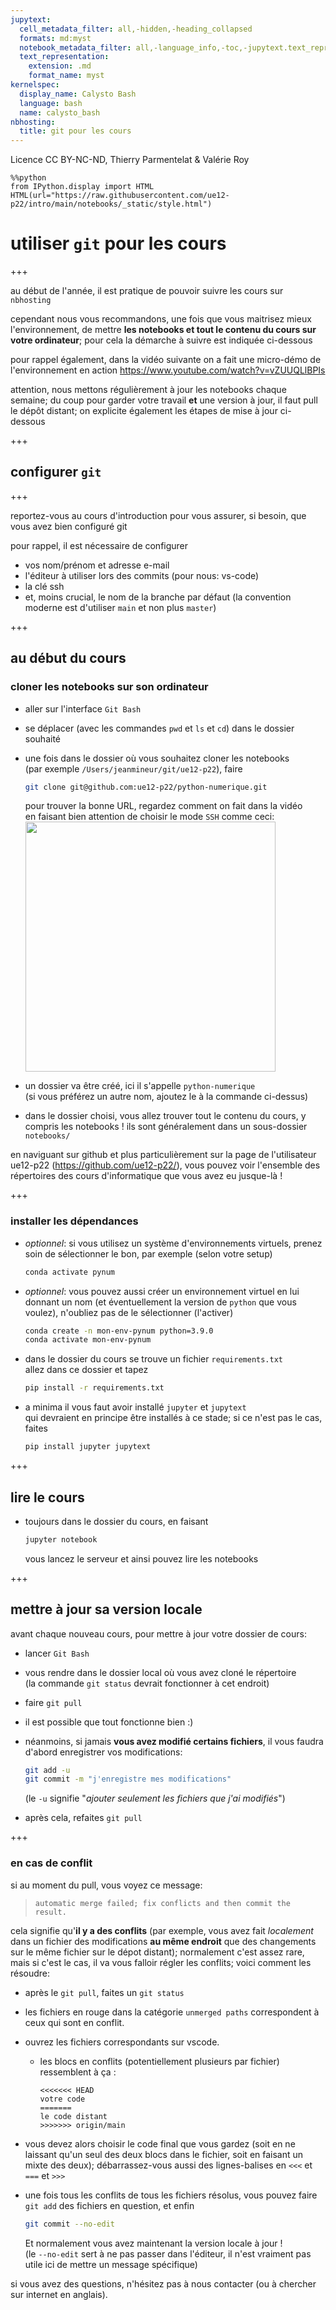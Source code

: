 ```yaml
---
jupytext:
  cell_metadata_filter: all,-hidden,-heading_collapsed
  formats: md:myst
  notebook_metadata_filter: all,-language_info,-toc,-jupytext.text_representation.jupytext_version,-jupytext.text_representation.format_version
  text_representation:
    extension: .md
    format_name: myst
kernelspec:
  display_name: Calysto Bash
  language: bash
  name: calysto_bash
nbhosting:
  title: git pour les cours
---
```


Licence CC BY-NC-ND, Thierry Parmentelat & Valérie Roy

```{code-cell}
%%python
from IPython.display import HTML
HTML(url="https://raw.githubusercontent.com/ue12-p22/intro/main/notebooks/_static/style.html")
```

# utiliser `git` pour les cours

+++

au début de l'année, il est pratique de pouvoir suivre les cours sur `nbhosting`

cependant nous vous recommandons, une fois que vous maitrisez mieux
l'environnement, de mettre **les notebooks et tout le contenu du cours sur votre
ordinateur**; pour cela la démarche à suivre est indiquée ci-dessous

pour rappel également, dans la vidéo suivante on a fait une micro-démo
de l'environnement en action
https://www.youtube.com/watch?v=vZUUQLlBPIs

attention, nous mettons régulièrement à jour les notebooks chaque semaine; du
coup pour garder votre travail **et** une version à jour, il faut pull le dépôt
distant; on explicite également les étapes de mise à jour ci-dessous

+++

## configurer `git`

+++

reportez-vous au cours d'introduction pour vous assurer, si besoin, que vous avez bien configuré git

pour rappel, il est nécessaire de configurer

* vos nom/prénom et adresse e-mail
* l'éditeur à utiliser lors des commits (pour nous: vs-code)
* la clé ssh
* et, moins crucial, le nom de la branche par défaut (la convention moderne est
  d'utiliser `main` et non plus `master`)

+++

## au début du cours

### cloner les notebooks sur son ordinateur

* aller sur l'interface `Git Bash`
* se déplacer (avec les commandes `pwd` et `ls` et `cd`) dans le dossier souhaité
* une fois dans le dossier où vous souhaitez cloner les notebooks  
  (par exemple `/Users/jeanmineur/git/ue12-p22`), faire
  ```bash
  git clone git@github.com:ue12-p22/python-numerique.git
  ```
  pour trouver la bonne URL, regardez comment on fait dans la vidéo  
  en faisant bien attention de choisir le mode `SSH` comme ceci:  
  <img src="media/github-choose-ssh.png" width="400px">

* un dossier va être créé, ici il s'appelle `python-numerique`  
  (si vous préférez un autre nom, ajoutez le à la commande ci-dessus)

* dans le dossier choisi, vous allez trouver tout le contenu du cours, y compris
  les  notebooks ! ils sont généralement dans un sous-dossier `notebooks/`

en naviguant sur github et plus particulièrement sur la page de l'utilisateur
ue12-p22 (https://github.com/ue12-p22/), vous pouvez voir l'ensemble des
répertoires des cours d'informatique que vous avez eu jusque-là !

+++

### installer les dépendances

* *optionnel*: si vous utilisez un système d'environnements virtuels, prenez
  soin de sélectionner le bon, par exemple (selon votre setup)
  ```bash
  conda activate pynum
  ```

* *optionnel*: vous pouvez aussi créer un environnement virtuel en lui donnant
  un nom (et éventuellement la version de `python` que vous voulez), n'oubliez
  pas de le sélectionner (l'activer)
  ```bash
  conda create -n mon-env-pynum python=3.9.0
  conda activate mon-env-pynum
  ```

* dans le dossier du cours se trouve un fichier `requirements.txt`  
  allez dans ce dossier et tapez  
  ```bash
  pip install -r requirements.txt
  ```

* a minima il vous faut avoir installé `jupyter` et `jupytext`  
  qui devraient en principe être installés à ce stade; si ce n'est pas le cas,
  faites
  ```bash
  pip install jupyter jupytext
  ```

+++

## lire le cours

* toujours dans le dossier du cours, en faisant
  ```bash
  jupyter notebook
  ```
  vous lancez le serveur et ainsi pouvez lire les notebooks

+++

## mettre à jour sa version locale

avant chaque nouveau cours, pour mettre à jour votre dossier de cours:

* lancer `Git Bash`
* vous rendre dans le dossier local où vous avez cloné le répertoire  
  (la commande `git status` devrait fonctionner à cet endroit)

* faire `git pull`
* il est possible que tout fonctionne bien :)
* néanmoins, si jamais **vous avez modifié certains fichiers**, il vous faudra
  d'abord enregistrer vos modifications:
  ```bash
  git add -u
  git commit -m "j'enregistre mes modifications"
  ```

  (le `-u` signifie "*ajouter seulement les fichiers que j'ai modifiés*")

* après cela, refaites `git pull`

+++

###  en cas de conflit

si au moment du pull, vous voyez ce message:  
>  `automatic merge failed; fix conflicts and then commit the result.`

cela signifie qu'**il y a des conflits** (par exemple, vous avez fait
*localement* dans un fichier des modifications **au même endroit** que des
changements sur le même fichier sur le dépot distant); normalement c'est assez
rare, mais si c'est le cas, il va vous falloir régler les conflits; voici
comment les résoudre:

* après le `git pull`, faites un `git status`  
* les fichiers en rouge dans la catégorie `unmerged paths` correspondent à ceux
  qui sont en conflit.

* ouvrez les fichiers correspondants sur vscode.
  * les blocs en conflits (potentiellement plusieurs par fichier) ressemblent à ça :
    ```text
    <<<<<<< HEAD
    votre code
    =======
    le code distant
    >>>>>>> origin/main
    ```

* vous devez alors choisir le code final que vous gardez (soit en ne laissant
  qu'un seul des deux blocs dans le fichier, soit en faisant un mixte des deux);
  débarrassez-vous aussi des lignes-balises en `<<<` et `===` et `>>>`

* une fois tous les conflits de tous les fichiers résolus, vous pouvez faire
`git add` des fichiers en question, et enfin
  ```bash
  git commit --no-edit
  ```
  Et normalement vous avez maintenant la version locale à jour !  
  (le `--no-edit` sert à ne pas passer dans l'éditeur, il n'est vraiment pas
  utile ici de mettre un message spécifique)


si vous avez des questions, n'hésitez pas à nous contacter (ou à chercher sur
internet en anglais).
